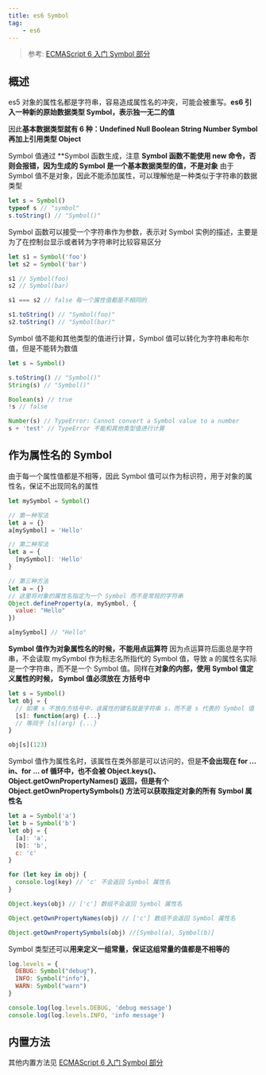 ```yaml
---
title: es6 Symbol
tag:
	- es6
---
```


<!-- markdownlint-disable MD010 -->

> 参考: [ECMAScript 6 入门 Symbol 部分](http://es6.ruanyifeng.com/#docs/symbol)

## 概述

es5 对象的属性名都是字符串，容易造成属性名的冲突，可能会被重写。**es6 引入一种新的原始数据类型 Symbol，表示独一无二的值**

因此**基本数据类型就有 6 种：Undefined Null Boolean String Number Symbol 再加上引用类型 Object**

<!-- more -->

Symbol 值通过 **Symbol 函数生成，注意 **Symbol 函数不能使用 new 命令，否则会报错，因为生成的 Symbol 是一个基本数据类型的值，不是对象** 由于 Symbol 值不是对象，因此不能添加属性，可以理解他是一种类似于字符串的数据类型

```js
let s = Symbol()
typeof s // "symbol"
s.toString() // "Symbol()"
```

Symbol 函数可以接受一个字符串作为参数，表示对 Symbol 实例的描述，主要是为了在控制台显示或者转为字符串时比较容易区分

```js
let s1 = Symbol('foo')
let s2 = Symbol('bar')

s1 // Symbol(foo)
s2 // Symbol(bar)

s1 === s2 // false 每一个属性值都是不相同的

s1.toString() // "Symbol(foo)"
s2.toString() // "Symbol(bar)"
```

Symbol 值不能和其他类型的值进行计算，Symbol 值可以转化为字符串和布尔值，但是不能转为数值

```js
let s = Symbol()

s.toString() // "Symbol()"
String(s) // "Symbol()"

Boolean(s) // true
!s // false

Number(s) // TypeError: Cannot convert a Symbol value to a number
s + 'test' // TypeError 不能和其他类型值进行计算
```

## 作为属性名的 Symbol

由于每一个属性值都是不相等，因此 Symbol 值可以作为标识符，用于对象的属性名，保证不出现同名的属性

```js
let mySymbol = Symbol()

// 第一种写法
let a = {}
a[mySymbol] = 'Hello'

// 第二种写法
let a = {
  [mySymbol]: 'Hello'
}

// 第三种方法
let a = {}
// 这里将对象的属性名指定为一个 Symbol 而不是常规的字符串
Object.defineProperty(a, mySymbol, {
  value: "Hello"
})

a[mySymbol] // "Hello"
```

**Symbol 值作为对象属性名的时候，不能用点运算符** 因为点运算符后面总是字符串，不会读取 mySymbol 作为标志名所指代的 Symbol 值，导致 a 的属性名实际是一个字符串，而不是一个 Symbol 值。同样在**对象的内部，使用 Symbol 值定义属性的时候， Symbol 值必须放在 方括号中**

```js
let s = Symbol()
let obj = {
  // 如果 s 不放在方括号中，该属性的键名就是字符串 s，而不是 s 代表的 Symbol 值
  [s]: function(arg) {...}
  // 等同于 [s](arg) {...}
}

obj[s](123)
```

Symbol 值作为属性名时，该属性在类外部是可以访问的，但是**不会出现在 for ... in、for ... of 循环中，也不会被 Object.keys()、Object.getOwnPropertyNames() 返回，但是有个 Object.getOwnPropertySymbols() 方法可以获取指定对象的所有 Symbol 属性名**

```js
let a = Symbol('a')
let b = Symbol('b')
let obj = {
  [a]: 'a',
  [b]: 'b',
  c: 'c'
}

for (let key in obj) {
  console.log(key) // 'c' 不会返回 Symbol 属性名
}

Object.keys(obj) // ['c'] 数组不会返回 Symbol 属性名

Object.getOwnPropertyNames(obj) // ['c'] 数组不会返回 Symbol 属性名

Object.getOwnPropertySymbols(obj) //[Symbol(a), Symbol(b)]
```

Symbol 类型还可以**用来定义一组常量，保证这组常量的值都是不相等的**

```js
log.levels = {
  DEBUG: Symbol("debug"),
  INFO: Symbol("info"),
  WARN: Symbol("warn")
}

console.log(log.levels.DEBUG, 'debug message')
console.log(log.levels.INFO, 'info message')
```

## 内置方法

其他内置方法见 [ECMAScript 6 入门 Symbol 部分](http://es6.ruanyifeng.com/#docs/symbol)